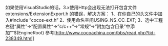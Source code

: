 ﻿如果使用VisualStudio的话，3.x使用Http会出现无法打开包含文件extensions/ExtensionExport.h 的错误，解决方案： 
1、在你自己的头文件中加入#include ”cocos-ext.h” 
2、使用命名空间USING_NS_CC_EXT; 
3、选中工程右键“属性”->”配置属性“->”c/c++”->”常规”->”附加包含目录”中添加“”$(EngineRoot)
参考[http://www.cocoachina.com/bbs/read.php?tid-238349.html]